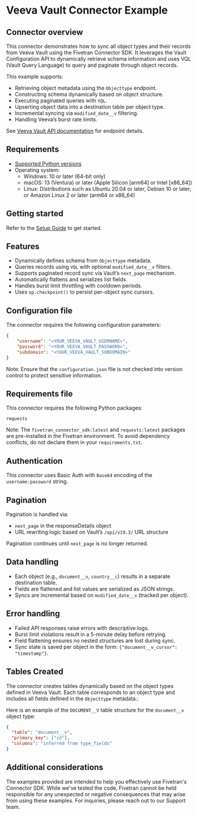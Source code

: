 # Veeva Vault Connector Example

## Connector overview
This connector demonstrates how to sync all object types and their records from Veeva Vault using the Fivetran Connector SDK. It leverages the Vault Configuration API to dynamically retrieve schema information and uses VQL (Vault Query Language) to query and paginate through object records.

This example supports:
- Retrieving object metadata using the `Objecttype` endpoint.
- Constructing schema dynamically based on object structure.
- Executing paginated queries with `VQL`.
- Upserting object data into a destination table per object type.
- Incremental syncing via `modified_date__v` filtering.
- Handling Veeva’s burst rate limits.

See [Veeva Vault API documentation](https://developer.veevavault.com/api/19.3/) for endpoint details.


## Requirements
- [Supported Python versions](https://github.com/fivetran/fivetran_connector_sdk/blob/main/README.md#requirements)   
- Operating system:
  - Windows: 10 or later (64-bit only)
  - macOS: 13 (Ventura) or later (Apple Silicon [arm64] or Intel [x86_64])
  - Linux: Distributions such as Ubuntu 20.04 or later, Debian 10 or later, or Amazon Linux 2 or later (arm64 or x86_64)


## Getting started
Refer to the [Setup Guide](https://fivetran.com/docs/connectors/connector-sdk/setup-guide) to get started.


## Features
- Dynamically defines schema from `Objecttype` metadata.
- Queries records using `VQL` with optional `modified_date__v` filters.
- Supports paginated record sync via Vault’s `next_page` mechanism.
- Automatically flattens and serializes list fields.
- Handles burst limit throttling with cooldown periods.
- Uses `op.checkpoint()` to persist per-object sync cursors.


## Configuration file
The connector requires the following configuration parameters:

```json
{
    "username": "<YOUR_VEEVA_VAULT_USERNAME>",
    "password": "<YOUR_VEEVA_VAULT_PASSWORD>",
    "subdomain": "<YOUR_VEEVA_VAULT_SUBDOMAIN>"
}
```

Note: Ensure that the `configuration.json` file is not checked into version control to protect sensitive information.


## Requirements file
This connector requires the following Python packages:

```
requests
```

Note: The `fivetran_connector_sdk:latest` and `requests:latest` packages are pre-installed in the Fivetran environment. To avoid dependency conflicts, do not declare them in your `requirements.txt`.


## Authentication
This connector uses Basic Auth with `Base64` encoding of the `username:password` string.


## Pagination
Pagination is handled via:
- `next_page` in the responseDetails object
- URL rewriting logic based on Vault’s `/api/v19.3/` URL structure

Pagination continues until `next_page` is no longer returned.


## Data handling
- Each object (e.g., `document__v`, `country__c`) results in a separate destination table.
- Fields are flattened and list values are serialized as JSON strings.
- Syncs are incremental based on `modified_date__v` (tracked per object).


## Error handling
- Failed API responses raise errors with descriptive logs.
- Burst limit violations result in a 5-minute delay before retrying.
- Field flattening ensures no nested structures are lost during sync.
- Sync state is saved per object in the form: `{"document__v_cursor": "timestamp"}`.


## Tables Created
The connector creates tables dynamically based on the object types defined in Veeva Vault. Each table corresponds to an object type and includes all fields defined in the `Objecttype` metadata.:

Here is an example of the `DOCUMENT__V` table structure for the `document__v` object type:

```json
{
  "table": "document__v",
  "primary_key": ["id"],
  "columns": "inferred from type_fields"
}
```


## Additional considerations
The examples provided are intended to help you effectively use Fivetran's Connector SDK. While we've tested the code, Fivetran cannot be held responsible for any unexpected or negative consequences that may arise from using these examples. For inquiries, please reach out to our Support team.